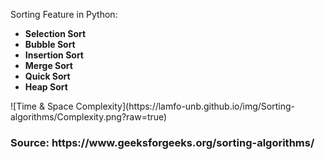 Sorting Feature in Python:<br>
<ul>
  <li><b>Selection Sort</b></li>
  <li><b>Bubble Sort</b></li>
  <li><b>Insertion Sort</b></li>
  <li><b>Merge Sort</b></li>
  <li><b>Quick Sort</b></li>
  <li><b>Heap Sort</b></li>
</ul>
![Time & Space Complexity](https://lamfo-unb.github.io/img/Sorting-algorithms/Complexity.png?raw=true)
<h3><b>Source: https://www.geeksforgeeks.org/sorting-algorithms/ </b></h3>
